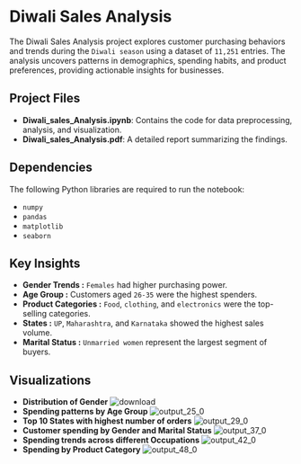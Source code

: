 
# Diwali Sales Analysis

The Diwali Sales Analysis project explores customer purchasing behaviors and trends during the `Diwali season` using a dataset of `11,251` entries. The analysis uncovers patterns in demographics, spending habits, and product preferences, providing actionable insights for businesses.

## Project Files

- **Diwali_sales_Analysis.ipynb**: Contains the code for data preprocessing, analysis, and visualization.
- **Diwali_sales_Analysis.pdf**: A detailed report summarizing the findings.


## Dependencies

The following Python libraries are required to run the notebook:

- `numpy`
- `pandas`
- `matplotlib`
- `seaborn`

## Key Insights

- **Gender Trends :** `Females` had higher purchasing power.
- **Age Group :** Customers aged `26-35` were the highest spenders.
- **Product Categories :** `Food`, `clothing`, and `electronics` were the top-selling categories.
- **States :** `UP`, `Maharashtra`, and `Karnataka` showed the highest sales volume.
- **Marital Status :** `Unmarried women` represent the largest segment of buyers.

## Visualizations

- **Distribution of Gender**
![download](https://github.com/user-attachments/assets/49b72067-d5ec-4ddc-b5a9-d82e887dfb31)
- **Spending patterns by Age Group**
![output_25_0](https://github.com/user-attachments/assets/e1f7bf17-0ede-4e81-b747-c8023af46481)
- **Top 10 States with highest number of orders**
![output_29_0](https://github.com/user-attachments/assets/8fe582af-1eaa-41a4-b395-c80f01946ed1)
- **Customer spending by Gender and Marital Status**
![output_37_0](https://github.com/user-attachments/assets/8f484dd6-3a73-450c-95c9-91971d32eae4)
- **Spending trends across different Occupations**
![output_42_0](https://github.com/user-attachments/assets/82c5a058-521b-486d-9215-65404e0c6c0e)
- **Spending by Product Category**
![output_48_0](https://github.com/user-attachments/assets/613bcbd7-fbb9-4ca6-8bba-ba0adf11b474)
